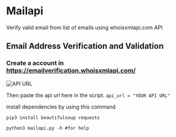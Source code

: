 # Mailapi
Verify valid email from list of emails using whoisxmlapi.com API
## Email Address Verification and Validation
### Create a account in https://emailverification.whoisxmlapi.com/  
![API URL](https://i.ibb.co/znvm5s4/mailapi.png)  

Then paste the api url here in the script.
`
api_url = "YOUR API URL"
`  

install dependencies by using this command
```
pip3 install beautifulsoup requests
```
`
python3 mailapi.py -h #for help
`

